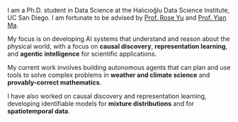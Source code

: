I am a Ph.D. student in Data Science at the Halıcıoğlu Data Science Institute, UC San Diego.  I am fortunate to be advised by [Prof. Rose Yu](https://roseyu.com/) and [Prof. Yian Ma](https://sites.google.com/view/yianma/home).

My focus is on developing AI systems that understand and reason about the physical world, with a focus on **causal discovery**, **representation learning**, and **agentic intelligence** for scientific applications. 

My current work involves building autonomous agents that can plan and use tools to solve complex problems in **weather and climate science** and **provably-correct mathematics**. 

I have also worked on causal discovery and representation learning, developing identifiable models for **mixture distributions** and for **spatiotemporal data**.
